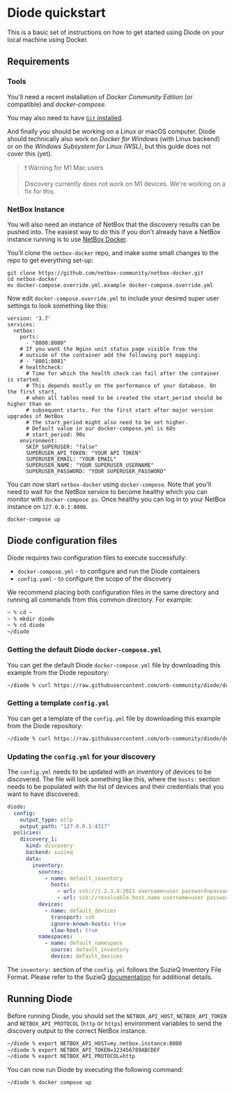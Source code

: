 # Diode quickstart

This is a basic set of instructions on how to get started using Diode on your local machine using Docker.

## Requirements

### Tools

You'll need a recent installation of *Docker Community Edition* (or compatible) and *docker-compose*.

You may also need to have [`Git` installed](https://git-scm.com/downloads).

And finally you should be working on a Linux or macOS computer. Diode should technically also work on *Docker for Windows* (with Linux backend) or on the  *Windows Subsystem for Linux (WSL)*, but this guide does not cover this (yet).

> ❗️ Warning for M1 Mac users
> 
> Discovery currently does not work on M1 devices. We're working on a fix for this.

### NetBox Instance

You will also need an instance of NetBox that the discovery results can be pushed into. The easiest way to do this if you don't already have a NetBox instance running is to use [NetBox Docker](https://github.com/netbox-community/netbox-docker).

You'll clone the ``netbox-docker`` repo, and make some small changes to the repo to get everything set-up:

```
git clone https://github.com/netbox-community/netbox-docker.git
cd netbox-docker
mv docker-compose.override.yml.example docker-compose.override.yml
```

Now edit ``docker-compose.override.yml`` to include your desired super user settings to look something like this:

```
version: '3.7'
services:
  netbox:
    ports:
      - "8000:8080"
    # If you want the Nginx unit status page visible from the
    # outside of the container add the following port mapping:
    # - "8001:8081"
    # healthcheck:
      # Time for which the health check can fail after the container is started.
      # This depends mostly on the performance of your database. On the first start,
      # when all tables need to be created the start_period should be higher than on
      # subsequent starts. For the first start after major version upgrades of NetBox
      # the start_period might also need to be set higher.
      # Default value in our docker-compose.yml is 60s
      # start_period: 90s
    environment:
      SKIP_SUPERUSER: "false"
      SUPERUSER_API_TOKEN: "YOUR API TOKEN"
      SUPERUSER_EMAIL: "YOUR EMAIL"
      SUPERUSER_NAME: "YOUR SUPERUSER_USERNAME"
      SUPERUSER_PASSWORD: "YOUR SUPERUSER_PASSWORD"
```

You can now start ``netbox-docker`` using ``docker-compose``. Note that you'll need to wait for the NetBox service to become healthy which you can monitor with ``docker-compose ps``. Once healthy you can log in to your NetBox instance on ``127.0.0.1:8000``.

```
docker-compose up
```

## Diode configuration files

Diode requires two configuration files to execute successfully:

* `docker-compose.yml` - to configure and run the Diode containers
* `config.yaml` - to configure the scope of the discovery

We recommend placing both configuration files in the same directory and running all commands from this common directory. For example:

```bash
~ % cd ~
~ % mkdir diode
~ % cd diode
~/diode 
```

### Getting the default Diode `docker-compose.yml`

You can get the default Diode `docker-compose.yml` file by downloading this example from the Diode repository:

```bash
~/diode % curl https://raw.githubusercontent.com/orb-community/diode/develop/docker/docker-compose.yml -o docker-compose.yml
```

### Getting a template `config.yml`

You can get a template of the `config.yml` file by downloading this example from the Diode repository:

```bash
~/diode % curl https://raw.githubusercontent.com/orb-community/diode/develop/docker/config.yml -o config.yml
```

### Updating the `config.yml` for your discovery

The `config.yml` needs to be updated with an inventory of devices to be discovered. The file will look something like this, where the `hosts:` section needs to be populated with the list of devices and their credentials that you want to have discovered.

```yaml
diode:
  config:
    output_type: otlp
    output_path: "127.0.0.1:4317"
  policies:  
    discovery_1:
      kind: discovery
      backend: suzieq
      data:   
        inventory: 
          sources:
            - name: default_inventory
              hosts:
                - url: ssh://1.2.3.4:2021 username=user password=password
                - url: ssh://resolvable.host.name username=user password=password
          devices:
            - name: default_devices
              transport: ssh
              ignore-known-hosts: true
              slow-host: true
          namespaces:
            - name: default_namespace
              source: default_inventory
              device: default_devices
```

The `inventory:` section of the `config.yml` follows the SuzieQ Inventory File Format. Please refer to the SuzieQ [documentation](https://suzieq.readthedocs.io/en/latest/inventory/) for additional details.

## Running Diode

Before running Diode, you should set the `NETBOX_API_HOST`, `NETBOX_API_TOKEN` and `NETBOX_API_PROTOCOL` (`http` or `https`) environment variables to send the discovery output to the correct NetBox instance.

```bash
~/diode % export NETBOX_API_HOST=my.netbox.instance:8000
~/diode % export NETBOX_API_TOKEN=123456789ABCDEF
~/diode % export NETBOX_API_PROTOCOL=http
```

You can now run Diode by executing the following command:

```bash
~/diode % docker compose up
```
